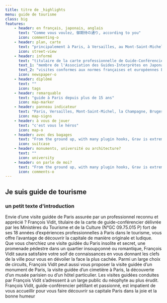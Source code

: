 ```yaml
---
title: titre de _highlights
menu: guide de tourisme
class: big
features:
	- header: en français, japonais, anglais
	  text: "Comme vous voulez, 御期待の通り, according to you"
	  icon: commenting-o
    - header: plan, carte
      text: "principalement à Paris, à Versailles, au Mont-Saint-Michel, aux Châteaux de la Loire, en Champagne, à Bruges"
      icon: street-view
    - header: informé
      text: "titulaire de la carte professionnelle de Guide-Conférencier National délivré par le Ministère de la Culture"
      text_1: "membre de l'Association des Guides-Interprètes en Japonais (A.G.I.J.)"
      text_2: "visites conformes aux normes françaises et européennes EN 138090 et EN 15565"
      icon: newspaper-o
    - header: diplômé
      text: ""
      icon: tags
    - header: remarquable
      text: "guide à Paris depuis plus de 15 ans"
      icon: map-marker
    - header: panneau indicateur
      text: "Paris, Versailles, Mont-Saint-Michel, la Champagne, Bruges, les Châteaux de la Loire..."
      icon: map-signs
    - header: à vous de jouer
      text: "c'est vous le héros"
      icon: map-o
    - header: avec des bagages
      text: "From the ground up, with many plugin hooks, Grav is extremely extensible"
      icon: suitcase
    - header: monuments, université ou architecture?
      text: ""
      icon: university
    - header: on parle de moi?
      text: "From the ground up, with many plugin hooks, Grav is extremely extensible"
      icon: comments-o
---
```


## Je suis guide de tourisme
### un petit texte d'introduction

Envie d’une visite guidée de Paris assurée par un professionnel reconnu et apprécié ? François Vidit, titulaire de la carte de guide-conférencier délivrée par les Ministères du Tourisme et de la Culture (N°GC 09.75.015 P) fort de ses 18 années d’expériences professionnelles à Paris dans le tourisme, vous offre l’avantage de découvrir la capitale de manière originale et ludique. Que vous cherchiez une visite guidée du Paris insolite et secret, une promenade pédestre dans un quartier insoupçonné ou romantique, François Vidit saura satisfaire votre soif de connaissances en vous donnant les clefs de la ville pour vous en dévoiler la face la plus cachée. Parmi un large choix de circuits, François Vidit peut aussi vous proposer la visite guidée d’un monument de Paris, la visite guidée d’un cimetière à Paris, la découverte d’un musée parisien ou d’un hôtel particulier. Les visites guidées conduites par François Vidit s’adressent à un large public du néophyte au plus érudit. François Vidit, guide-conférencier  pétillant et passionné, est impatient de vous accueillir pour vous faire découvrir sa capitale Paris dans la joie et la bonne humeur
